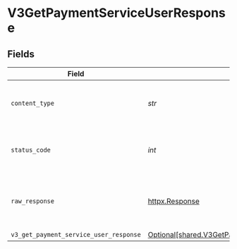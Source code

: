 # V3GetPaymentServiceUserResponse


## Fields

| Field                                                                                                      | Type                                                                                                       | Required                                                                                                   | Description                                                                                                |
| ---------------------------------------------------------------------------------------------------------- | ---------------------------------------------------------------------------------------------------------- | ---------------------------------------------------------------------------------------------------------- | ---------------------------------------------------------------------------------------------------------- |
| `content_type`                                                                                             | *str*                                                                                                      | :heavy_check_mark:                                                                                         | HTTP response content type for this operation                                                              |
| `status_code`                                                                                              | *int*                                                                                                      | :heavy_check_mark:                                                                                         | HTTP response status code for this operation                                                               |
| `raw_response`                                                                                             | [httpx.Response](https://www.python-httpx.org/api/#response)                                               | :heavy_check_mark:                                                                                         | Raw HTTP response; suitable for custom response parsing                                                    |
| `v3_get_payment_service_user_response`                                                                     | [Optional[shared.V3GetPaymentServiceUserResponse]](../../models/shared/v3getpaymentserviceuserresponse.md) | :heavy_minus_sign:                                                                                         | OK                                                                                                         |
